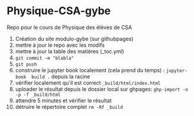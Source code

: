 # Physique-CSA-gybe
Repo pour le cours de Physique des élèves de CSA

1. Création du site modulo-gybe (sur githubpages)
2. mettre à jour le repo avec les modifs
3. mettre à jour la table des matières (_toc.yml)
4. `git commit -m "blabla"`
5. `git push`
6. construire le jupyter book localement (cela prend du temps) : `jupyter-book  build .` depuis la racine
7. vérifier localement qu'il est correct `_build/html/index.html`
8. uploader le résultat depuis le dossier local sur ghpages: `ghp-import -n -p -f _build/html`
9. attendre 5 minutes et vérifier le résultat
9. détruire le répertoire complet `rm -Rf _build`
